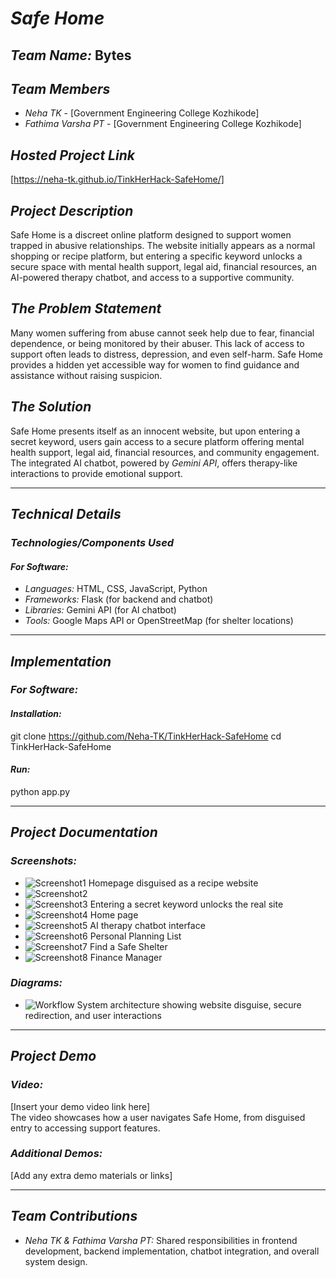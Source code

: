 
# *Safe Home*  

## *Team Name:* Bytes  

## *Team Members*  
- *Neha TK* - [Government Engineering College Kozhikode]  
- *Fathima Varsha PT* - [Government Engineering College Kozhikode]  

## *Hosted Project Link*  
[https://neha-tk.github.io/TinkHerHack-SafeHome/]  

## *Project Description*  
Safe Home is a discreet online platform designed to support women trapped in abusive relationships. The website initially appears as a normal shopping or recipe platform, but entering a specific keyword unlocks a secure space with mental health support, legal aid, financial resources, an AI-powered therapy chatbot, and access to a supportive community.  

## *The Problem Statement*  
Many women suffering from abuse cannot seek help due to fear, financial dependence, or being monitored by their abuser. This lack of access to support often leads to distress, depression, and even self-harm. Safe Home provides a hidden yet accessible way for women to find guidance and assistance without raising suspicion.  

## *The Solution*  
Safe Home presents itself as an innocent website, but upon entering a secret keyword, users gain access to a secure platform offering mental health support, legal aid, financial resources, and community engagement. The integrated AI chatbot, powered by *Gemini API*, offers therapy-like interactions to provide emotional support.  

---

## *Technical Details*  

### *Technologies/Components Used*  
#### *For Software:*  
- *Languages:* HTML, CSS, JavaScript, Python  
- *Frameworks:* Flask (for backend and chatbot)  
- *Libraries:* Gemini API (for AI chatbot)  
- *Tools:* Google Maps API or OpenStreetMap (for shelter locations)  

---

## *Implementation*  

### *For Software:*  
#### *Installation:*  

git clone https://github.com/Neha-TK/TinkHerHack-SafeHome
cd TinkHerHack-SafeHome


#### *Run:*  

python app.py


---

## *Project Documentation*  

### *Screenshots:*  
- ![Screenshot1](images/screenshot1.jpeg) Homepage disguised as a recipe website
- ![Screenshot2](images/screenshot2.jpeg)
- ![Screenshot3](images/screenshot3.jpeg) Entering a secret keyword unlocks the real site
- ![Screenshot4](images/screenshot4.jpeg) Home page
- ![Screenshot5](images/screenshot5.png)  AI therapy chatbot interface
- ![Screenshot6](images/screenshot6.jpeg) Personal Planning List
- ![Screenshot7](images/screenshot7.jpeg) Find a Safe Shelter
- ![Screenshot8](images/screenshot8.jpeg) Finance Manager


### *Diagrams:*  
- ![Workflow](#) System architecture showing website disguise, secure redirection, and user interactions  

---

## *Project Demo*  

### *Video:*  
[Insert your demo video link here]  
The video showcases how a user navigates Safe Home, from disguised entry to accessing support features.  

### *Additional Demos:*  
[Add any extra demo materials or links]  

---

## *Team Contributions*  
- *Neha TK & Fathima Varsha PT:* Shared responsibilities in frontend development, backend implementation, chatbot integration, and overall system design.
